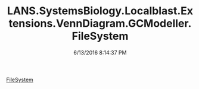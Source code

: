 ﻿---
title: LANS.SystemsBiology.Localblast.Extensions.VennDiagram.GCModeller.FileSystem
date: 6/13/2016 8:14:37 PM
---

[FileSystem](T-LANS.SystemsBiology.Localblast.Extensions.VennDiagram.GCModeller.FileSystem.FileSystem.html)
